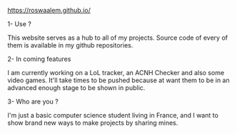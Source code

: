 https://roswaalem.github.io/

1- Use ?

This website serves as a hub to all of my projects. Source code of every of them is available in my github repositories.

2- In coming features

I am currently working on a LoL tracker, an ACNH Checker and also some video games. It'll take times to be pushed because at want them to be in an advanced enough stage to be shown in public.

3- Who are you ?

I'm just a basic computer science student living in France, and I want to show brand new ways to make projects by sharing mines.
